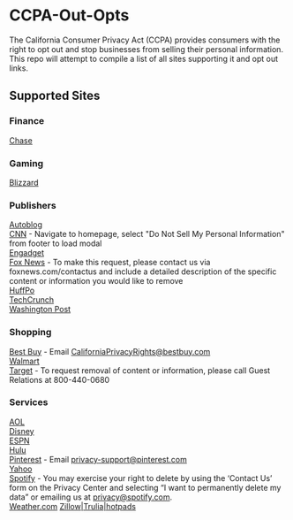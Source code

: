 # CCPA-Out-Opts
The California Consumer Privacy Act (CCPA) provides consumers with the right to opt out and stop businesses from selling their personal information. This repo will attempt to compile a list of all sites supporting it and opt out links.

## Supported Sites

### Finance
[Chase](https://www.chase.com/digital/resources/privacy-security/privacy/ca-consumer-privacy-act/ccpa-request)

### Gaming
[Blizzard](https://us.battle.net/support/en/help/product/services/1327/1703/solution)  

### Publishers
[Autoblog](https://autoblog.mydashboard.oath.com/)  
[CNN](https://www.cnn.com) - Navigate to homepage, select "Do Not Sell My Personal Information" from footer to load modal  
[Engadget](https://engadget.mydashboard.oath.com/)  
[Fox News](https://www.foxnews.com/privacy-policy) - To make this request, please contact us via foxnews.com/contactus and include a detailed description of the specific content or information you would like to remove  
[HuffPo](https://huffingtonpost.mydashboard.oath.com/)  
[TechCrunch](https://techcrunch.mydashboard.oath.com/)  
[Washington Post](https://www.washingtonpost.com/my-post/privacy-settings/)  

### Shopping
[Best Buy](https://www.bestbuy.com/site/privacy-policy/california-privacy-rights/pcmcat204400050063.c?id=pcmcat204400050063) - Email CaliforniaPrivacyRights@bestbuy.com  
[Walmart](https://www.walmart.com/account/api/ccpa-intake?native=false&app=gm&type=sod)  
[Target](https://www.target.com/c/california-residents-privacy-policy/-/N-m2wjt) - To request removal of content or information, please call Guest Relations at 800-440-0680  

### Services
[AOL](https://aol.mydashboard.oath.com/)  
[Disney](http://ccpa.disney.com/)  
[ESPN](http://ccpa.disney.com/)  
[Hulu](https://secure.hulu.com/account/privacy)  
[Pinterest](https://policy.pinterest.com/en/privacy-policy#section-california-residents) - Email privacy-support@pinterest.com  
[Yahoo](https://yahoo.mydashboard.oath.com/)  
[Spotify](https://www.spotify.com/us/legal/California-privacy-disclosure/) - You may exercise your right to delete by using the ‘Contact Us’ form on the Privacy Center and selecting “I want to permanently delete my data” or emailing us at privacy@spotify.com.  
[Weather.com](https://weather.com/privacy-settings#do-not-sell)
[Zillow|Trulia|hotpads](https://privacy.zillowgroup.com/cookie)
